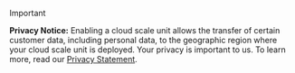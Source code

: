 > [!Important]
> **Privacy Notice:** Enabling a cloud scale unit allows the transfer of certain customer data, including personal data, to the geographic region where your cloud scale unit is deployed. Your privacy is important to us. To learn more, read our [Privacy Statement](https://go.microsoft.com/fwlink/?LinkId=521839).